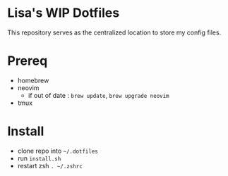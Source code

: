 # Lisa's WIP Dotfiles

This repository serves as the centralized location to store my config files.

# Prereq
- homebrew
- neovim
  - if out of date : `brew update`, `brew upgrade neovim`
- tmux

# Install
- clone repo into `~/.dotfiles`
- run `install.sh`
- restart zsh `. ~/.zshrc`
